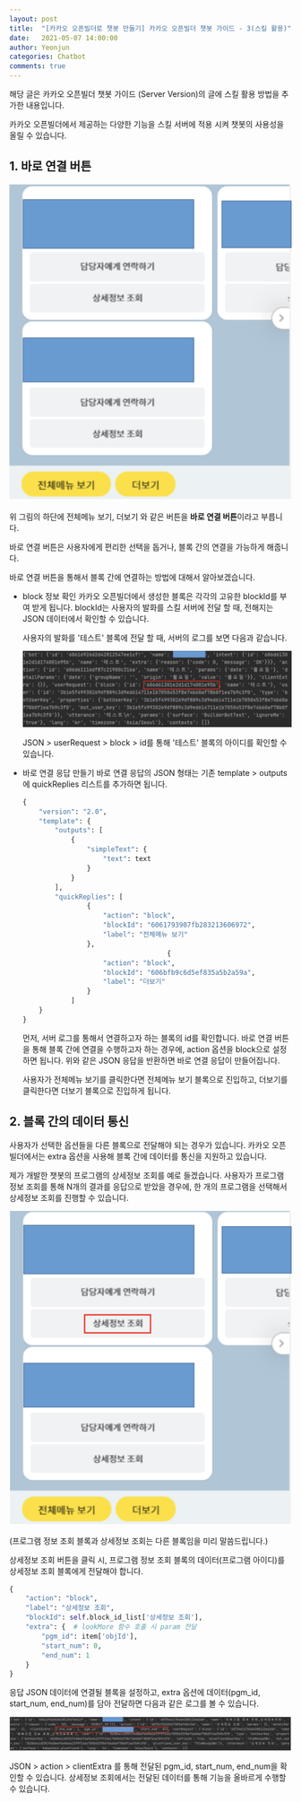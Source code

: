 ```yaml
---
layout: post
title:  "[카카오 오픈빌더로 챗봇 만들기] 카카오 오픈빌더 챗봇 가이드 - 3(스킬 활용)"
date:   2021-05-07 14:00:00
author: Yeonjun
categories: Chatbot
comments: true
---
```

해당 글은 카카오 오픈빌더 챗봇 가이드 (Server Version)의 글에 스킬 활용 방법을 추가한 내용입니다.

카카오 오픈빌더에서 제공하는 다양한 기능을 스킬 서버에 적용 시켜 챗봇의 사용성을 올릴 수 있습니다.

## 1. 바로 연결 버튼

![1](/assets/2021-05-07/image1.png)

위 그림의 하단에 전체메뉴 보기, 더보기 와 같은 버튼을 **바로 연결 버튼**이라고 부릅니다.

바로 연결 버튼은 사용자에게 편리한 선택을 돕거나, 블록 간의 연결을 가능하게 해줍니다.

바로 연결 버튼을 통해서 블록 간에 연결하는 방법에 대해서 알아보겠습니다.

- block 정보 확인
    카카오 오픈빌더에서 생성한 블록은 각각의 고유한 blockId를 부여 받게 됩니다. blockId는 사용자의 발화를 스킬 서버에 전달 할 때, 전해지는 JSON 데이터에서 확인할 수 있습니다.

    사용자의 발화를 '테스트' 블록에 전달 할 때, 서버의 로그를 보면 다음과 같습니다.

    ![2](/assets/2021-05-07/image2.png)

    JSON > userRequest > block > id를 통해 '테스트' 블록의 아이디를 확인할 수 있습니다.

- 바로 연결 응답 만들기
    바로 연결 응답의 JSON 형태는 기존 template > outputs에 quickReplies 리스트를 추가하면 됩니다.
    ```python
    {
        "version": "2.0",
        "template": {
            "outputs": [
                {
                    "simpleText": {
                        "text": text
                    }
                }
            ],
			"quickReplies": [
                    {
                        "action": "block",
                        "blockId": "6061793907fb283213606972",
                        "label": "전체메뉴 보기"
                    },
										{
                        "action": "block",
                        "blockId": "606bfb9c6d5ef835a5b2a59a",
                        "label": "더보기"
                    }
                ]
        }
    }
    ```
    먼저, 서버 로그를 통해서 연결하고자 하는 블록의 id를 확인합니다.
    바로 연결 버튼을 통해 블록 간에 연결을 수행하고자 하는 경우에, action 옵션을 block으로 설정하면 됩니다. 위와 같은 JSON 응답을 반환하면 바로 연결 응답이 만들어집니다.

    사용자가 전체메뉴 보기를 클릭한다면 전체메뉴 보기 블록으로 진입하고, 더보기를 클릭한다면 더보기 블록으로 진입하게 됩니다.

## 2. 블록 간의 데이터 통신
사용자가 선택한 옵션들을 다른 블록으로 전달해야 되는 경우가 있습니다. 카카오 오픈빌더에서는 extra 옵션을 사용해 블록 간에 데이터를 통신을 지원하고 있습니다. 

제가 개발한 챗봇의 프로그램의 상세정보 조회를 예로 들겠습니다. 사용자가 프로그램 정보 조회를 통해 N개의 결과를 응답으로 받았을 경우에, 한 개의 프로그램을 선택해서 상세정보 조회를 진행할 수 있습니다.

![3](/assets/2021-05-07/image3.png)

(프로그램 정보 조회 블록과 상세정보 조회는 다른 블록임을 미리 말씀드립니다.)

상세정보 조회 버튼을 클릭 시, 프로그램 정보 조회 블록의 데이터(프로그램 아이디)를 상세정보 조회 블록에게 전달해야 합니다.

```python
{
    "action": "block",
    "label": "상세정보 조회",
    "blockId": self.block_id_list['상세정보 조회'],
    "extra": {  # lookMore 함수 호출 시 param 전달
        "pgm_id": item['objId'],
        "start_num": 0,
        "end_num": 1
    }
}
```

응답 JSON 데이터에 연결될 블록을 설정하고, extra 옵션에 데이터(pgm_id, start_num, end_num)를 담아 전달하면 다음과 같은 로그를 볼 수 있습니다.

![4](/assets/2021-05-07/image4.png)

JSON > action > clientExtra 를 통해 전달된 pgm_id, start_num, end_num을 확인할 수 있습니다. 상세정보 조회에서는 전달된 데이터를 통해 기능을 올바르게 수행할 수 있습니다.